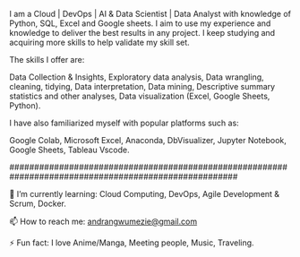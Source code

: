 I am a Cloud | DevOps | AI & Data Scientist | Data Analyst with knowledge of Python, SQL, Excel and Google sheets. I aim to use my experience and knowledge to deliver the best results in any project. I keep studying and acquiring more skills to help validate my skill set.

The skills I offer are:

Data Collection & Insights,
Exploratory data analysis,
Data wrangling, cleaning, tidying,
Data interpretation,
Data mining,
Descriptive summary statistics and other analyses,
Data visualization (Excel, Google Sheets, Python).

I have also familiarized myself with popular platforms such as:

Google Colab,
Microsoft Excel,
Anaconda,
DbVisualizer,
Jupyter Notebook,
Google Sheets,
Tableau
Vscode.

######################################################################################################

🌱 I’m currently learning: Cloud Computing, DevOps, Agile Development & Scrum, Docker. 

📫 How to reach me: andrangwumezie@gmail.com

⚡ Fun fact: I love Anime/Manga, Meeting people, Music, Traveling.















